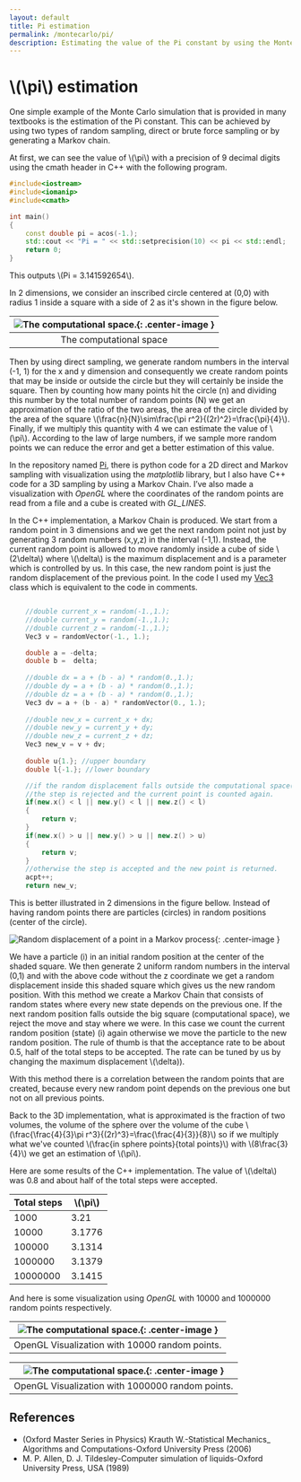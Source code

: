```yaml
---
layout: default
title: Pi estimation
permalink: /montecarlo/pi/
description: Estimating the value of the Pi constant by using the Monte Carlo method.
---
```



# \\(\pi\\) estimation

One simple example of the Monte Carlo simulation that is provided in many textbooks is the estimation of the Pi constant. This can be achieved by using two types of random sampling, direct or brute force sampling or by generating a Markov chain.

At first, we can see the value of \\(\pi\\) with a precision of 9 decimal digits using the cmath header in C++ with the following program.
```cpp
#include<iostream>
#include<iomanip>
#include<cmath>

int main()
{
    const double pi = acos(-1.);
    std::cout << "Pi = " << std::setprecision(10) << pi << std::endl;
    return 0;
}
```
This outputs \\(Pi = 3.141592654\\).

In 2 dimensions, we consider an inscribed circle centered at (0,0) with radius 1 inside a square with a side of 2 as it's shown in the figure below.

|![The computational space.](../../assets/images/pi/direct_pi.jpg){: .center-image }|
|:--:|
|The computational space|

Then by using direct sampling, we generate random numbers in the interval (-1, 1) for the x and y dimension and consequently we create random points that may be inside or outside the circle but they will certainly be inside the square. Then by counting how many points hit the circle (n) and dividing this number by the total number of random points (N) we get an approximation of the ratio of the two areas, the area of the circle divided by the area of the square
\\(\frac{n}{N}\sim\frac{\pi r^2}{(2r)^2}=\frac{\pi}{4}\\).
Finally, if we multiply this quantity with 4 we can estimate the value of \\(\pi\\). 
According to the law of large numbers, if we sample more random points we can reduce the error and get a better estimation of this value. 

In the repository named [Pi](https://github.com/anazli/pi.git), there is python code for a 2D direct and Markov sampling with visualization using the *matplotlib* library, but I also have C++ code for a 3D sampling by using a Markov Chain. I’ve also made a visualization with *OpenGL* where the coordinates of the random points are read from a file and a cube is created with *GL_LINES*.

In the C++ implementation, a Markov Chain is produced. We start from a random point in 3 dimensions and we get the next random point not just by generating 3 random numbers (x,y,z) in the interval (-1,1). Instead, the current random point is allowed to move randomly inside a cube of side \\(2\delta\\) where \\(\delta\\) is the maximum displacement and is a parameter which is controlled by us. In this case, the new random point is just the random displacement of the previous point. In the code I used my [Vec3](https://github.com/anazli/vec3) class which is equivalent to the code in comments.
```cpp

    //double current_x = random(-1.,1.);
    //double current_y = random(-1.,1.);
    //double current_z = random(-1.,1.);
    Vec3 v = randomVector(-1., 1.);

    double a = -delta;
    double b =  delta;
    
    //double dx = a + (b - a) * random(0.,1.);
    //double dy = a + (b - a) * random(0.,1.);
    //double dz = a + (b - a) * random(0.,1.);
    Vec3 dv = a + (b - a) * randomVector(0., 1.);
    
    //double new_x = current_x + dx;
    //double new_y = current_y + dy;
    //double new_z = current_z + dz;
    Vec3 new_v = v + dv;
    
    double u{1.}; //upper boundary
    double l{-1.}; //lower boundary

    //if the random displacement falls outside the computational space(cube)
    //the step is rejected and the current point is counted again.
    if(new.x() < l || new.y() < l || new.z() < l)
    {
        return v;
    }
    if(new.x() > u || new.y() > u || new.z() > u)
    {
        return v;
    }
    //otherwise the step is accepted and the new point is returned.
    acpt++;
    return new_v;
```

This is better illustrated in 2 dimensions in the figure bellow. Instead of having random points there are particles (circles) in random positions (center of the circle).

![Random displacement of a point in a Markov process](../../assets/images/pi/markov.png){: .center-image }

We have a particle (i) in an initial random position at the center of the shaded square. We then generate 2 uniform random numbers in the interval (0,1) and with the above code without the z coordinate we get a random displacement inside this shaded square which gives us the new random position. With this method we create a Markov Chain that consists of random states where every new state depends on the previous one. If the next random position falls outside the big square (computational space), we reject the move and stay where we were. In this case we count the current random position (state) (i) again otherwise we move the particle to the new random position. The rule of thumb is that the acceptance rate to be about 0.5, half of the total steps to be accepted. The rate can be tuned by us by changing the maximum displacement \\(\delta\)).

With this method there is a correlation between the random points that are created, because every new random point depends on the previous one but not on all previous points. 

Back to the 3D implementation, what is approximated is the fraction of two volumes, the volume of the sphere over the volume of the cube \\(\frac{\frac{4}{3}\pi r^3}{(2r)^3}=\frac{\frac{4}{3}}{8}\\) so if we multiply what we've counted \\(\frac{in sphere points}{total points}\\) with \\(8\frac{3}{4}\\) we get an estimation of \\(\pi\\).

Here are some results of the C++ implementation. The value of \\(\delta\\) was 0.8 and about half of the total steps were accepted.

|Total steps|\\(\pi\\)|
|---|---|
|1000       |3.21     |
|10000      |3.1776   |
|100000     |3.1314   |
|1000000    |3.1379   |
|10000000   |3.1415   |

And here is some visualization using *OpenGL* with 10000 and 1000000 random points respectively.

|![The computational space.](../../assets/images/pi/piGL.png){: .center-image }|
|:--:|
|OpenGL Visualization with 10000 random points.|

|![The computational space.](../../assets/images/pi/piGL1.png){: .center-image }|
|:--:|
|OpenGL Visualization with 1000000 random points.|

## References

* (Oxford Master Series in Physics) Krauth W.-Statistical Mechanics_ Algorithms and Computations-Oxford University Press (2006)
* M. P. Allen, D. J. Tildesley-Computer simulation of liquids-Oxford University Press, USA (1989)

